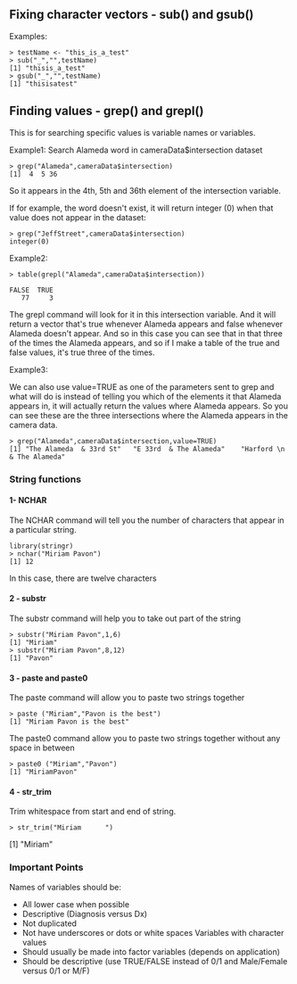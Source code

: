 ## Fixing character vectors - sub() and gsub()
Examples:
```[javascript]
> testName <- "this_is_a_test"
> sub("_","",testName)
[1] "thisis_a_test"
> gsub("_","",testName)
[1] "thisisatest"
```

## Finding values - grep() and grepl()
This is for searching specific values is variable names or variables.

Example1: Search Alameda word in cameraData$intersection dataset
```[javascript]
> grep("Alameda",cameraData$intersection)
[1]  4  5 36
```
So it appears in the 4th, 5th and 36th element of the intersection variable.

If for example, the word doesn't exist, it will return integer (0) when that value does not appear in the dataset:
```[javascript]
> grep("JeffStreet",cameraData$intersection)
integer(0)
```
Example2:
```[javascript]
> table(grepl("Alameda",cameraData$intersection))

FALSE  TRUE 
   77     3
```
The grepl command will look for it in this intersection variable. And it will return a vector that's true whenever Alameda appears and false whenever Alameda doesn't appear. And so in this case you can see that in that three of the times the Alameda appears, and so if I make a table of the true and false values, it's true three of the times. 

Example3:

We can also use value=TRUE as one of the parameters sent to grep and what will do is instead of telling you which of the elements it that Alameda appears in, it will actually return the values where Alameda appears. So you can see these are the three intersections where the Alameda appears in the camera data. 
```[javascript]
> grep("Alameda",cameraData$intersection,value=TRUE)
[1] "The Alameda  & 33rd St"   "E 33rd  & The Alameda"    "Harford \n & The Alameda"
```

### String functions
#### 1- NCHAR
The NCHAR command will tell you the number of characters that appear in a particular string. 
```[javascript]
library(stringr)
> nchar("Miriam Pavon")
[1] 12
```
In this case, there are twelve characters 

#### 2 - substr
The substr command will help you to take out part of the string
```[javascript]
> substr("Miriam Pavon",1,6)
[1] "Miriam"
> substr("Miriam Pavon",8,12)
[1] "Pavon"
```
#### 3 - paste and paste0
The paste command will allow you to paste two strings together
```[javascript]
> paste ("Miriam","Pavon is the best")
[1] "Miriam Pavon is the best"
```

The paste0 command allow you to paste two strings together without any space in between
```[javascript]
> paste0 ("Miriam","Pavon")
[1] "MiriamPavon"
```
#### 4 - str_trim
Trim whitespace from start and end of string.
```[javascript]
> str_trim("Miriam      ")
```
[1] "Miriam"

### Important Points
Names of variables should be:
- All lower case when possible
- Descriptive (Diagnosis versus Dx)
- Not duplicated
- Not have underscores or dots or white spaces
Variables with character values
- Should usually be made into factor variables (depends on application)
- Should be descriptive (use TRUE/FALSE instead of 0/1 and Male/Female versus 0/1 or M/F)
